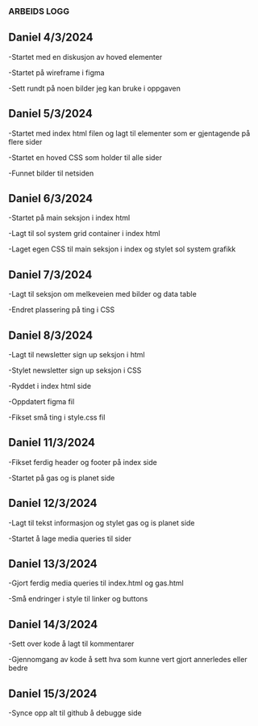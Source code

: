 ### ARBEIDS LOGG

## Daniel 4/3/2024

-Startet med en diskusjon av hoved elementer

-Startet på wireframe i figma

-Sett rundt på noen bilder jeg kan bruke i oppgaven

## Daniel 5/3/2024

-Startet med index html filen og lagt til elementer som
er gjentagende på flere sider

-Startet en hoved CSS som holder til alle sider

-Funnet bilder til netsiden

## Daniel 6/3/2024

-Startet på main seksjon i index html

-Lagt til sol system grid container i index html

-Laget egen CSS til main seksjon i index og stylet sol system grafikk

## Daniel 7/3/2024

-Lagt til seksjon om melkeveien med bilder og data table

-Endret plassering på ting i CSS

## Daniel 8/3/2024

-Lagt til newsletter sign up seksjon i html

-Stylet newsletter sign up seksjon i CSS

-Ryddet i index html side

-Oppdatert figma fil

-Fikset små ting i style.css fil

## Daniel 11/3/2024

-Fikset ferdig header og footer på index side

-Startet på gas og is planet side

## Daniel 12/3/2024

-Lagt til tekst informasjon og stylet gas og is planet side

-Startet å lage media queries til sider

## Daniel 13/3/2024

-Gjort ferdig media queries til index.html og gas.html

-Små endringer i style til linker og buttons

## Daniel 14/3/2024

-Sett over kode å lagt til kommentarer

-Gjennomgang av kode å sett hva som kunne vert gjort annerledes eller bedre

## Daniel 15/3/2024

-Synce opp alt til github å debugge side
